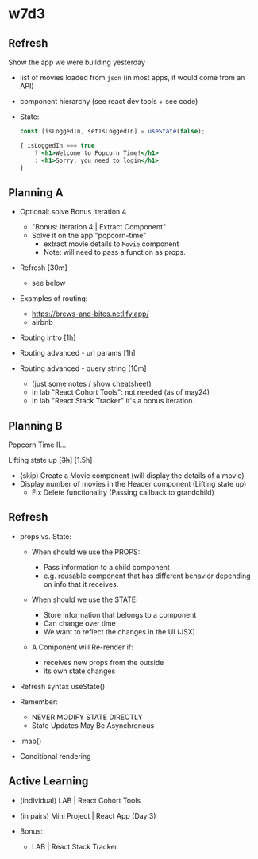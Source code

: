 
# w7d3




<!-- 

- Continue working on "popcorn-time"
- Consider: isolate each topic (working on different apps to keep things simple)


-->


<!-- 

@todo: 

Add at least 1 basic exercise

IMPROVE / SIMPLIFY:
- remove anything not essential
- first, introduce the concept (e.g. with slides) & then see how to apply it (demo) ?
  - e.g. 
    - passing a callback as props
    - lifting state up
    - forwarding props to grandchild
    - ...
- create a simple demo to explain callbacks
  - e.g. App component with a counter in state + two child components with a button to multiply x2 and x3
-->


## Refresh

Show the app we were building yesterday
- list of movies loaded from `json` (in most apps, it would come from an API)
- component hierarchy (see react dev tools + see code)

- State:

  ```jsx
  const [isLoggedIn, setIsLoggedIn] = useState(false);
  ```


  ```jsx
  { isLoggedIn === true 
      ? <h1>Welcome to Popcorn Time!</h1> 
      : <h1>Sorry, you need to login</h1>
  }
  ```




## Planning A

- Optional: solve Bonus iteration 4 
  - "Bonus: Iteration 4 | Extract Component"
  - Solve it on the app "popcorn-time"
    - extract movie details to `Movie` component
    - Note: will need to pass a function as props.

- Refresh [30m]
  - see below

- Examples of routing: 
  - https://brews-and-bites.netlify.app/
  - airbnb
- Routing intro [1h]
- Routing advanced - url params [1h]
- Routing advanced - query string [10m]
  - (just some notes / show cheatsheet) 
  - In lab "React Cohort Tools": not needed (as of may24)
  - In lab "React Stack Tracker" it's a bonus iteration.




## Planning B

Popcorn Time II...

Lifting state up [~~3h~~] [1.5h]
- (skip) Create a Movie component (will display the details of a movie)
  <!-- Nope, do not create Movie component  -->
- Display number of movies in the Header component (Lifting state up)
  - Fix Delete functionality (Passing callback to grandchild)




## Refresh

- props vs. State:

    - When should we use the PROPS:
      - Pass information to a child component
      - e.g. reusable component that has different behavior depending on info that it receives.

    - When should we use the STATE:
      - Store information that belongs to a component
      - Can change over time
      - We want to reflect the changes in the UI (JSX)

    - A Component will Re-render if:
      - receives new props from the outside
      - its own state changes

- Refresh syntax useState()

- Remember:
  - NEVER MODIFY STATE DIRECTLY 
  - State Updates May Be Asynchronous

- .map()

- Conditional rendering




## Active Learning

- (individual) LAB | React Cohort Tools

- (in pairs) Mini Project | React App (Day 3)

- Bonus: 
  - LAB | React Stack Tracker


